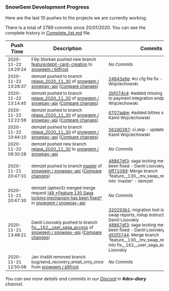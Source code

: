 
### SnowGem Development Progress

Here are the last 10 pushes to the projects we are currently working.

There is a total of 2789 commits since 20/01/2020. You can see the complete history in
 [Complete_list.md](Complete_list.md) file.

| Push Time | Description | Commits |
| --- | --- | --- |
| <sub>2020-11-22 14:29:24</sub> | <sub>Filip Storkan pushed new branch [feature/debit\-card\-creation](https://gitlab.com/snowgem/bitfrost/commits/feature/debit-card-creation) to [snowgem / bitfrost](https://gitlab.com/snowgem/bitfrost)</sub> | <sub>_No Commits_</sub> |
| <sub>2020-11-22 13:28:37</sub> | <sub>demzet pushed to branch [relase\_2020\_11\_30](https://gitlab.com/snowgem/snowpay-api/commits/relase_2020_11_30) of [snowgem / snowpay\-api](https://gitlab.com/snowgem/snowpay-api) ([Compare changes](https://gitlab.com/snowgem/snowpay-api/compare/2bf074c40aa1b657b56155ed414d7d95efe67c75...24843a9e86a877bb27444e9f19debe089e0282e2))</sub> | <sub>[24843a9e](https://gitlab.com/snowgem/snowpay-api/-/commit/24843a9e86a877bb27444e9f19debe089e0282e2): #ci cfg file fix - Kamil Wojciechowski</sub> |
| <sub>2020-11-22 13:14:45</sub> | <sub>demzet pushed to branch [relase\_2020\_11\_30](https://gitlab.com/snowgem/snowpay-api/commits/relase_2020_11_30) of [snowgem / snowpay\-api](https://gitlab.com/snowgem/snowpay-api) ([Compare changes](https://gitlab.com/snowgem/snowpay-api/compare/6707aabe89f9683c42b339616c4742b40e0aad94...2bf074c40aa1b657b56155ed414d7d95efe67c75))</sub> | <sub>[2bf074c4](https://gitlab.com/snowgem/snowpay-api/-/commit/2bf074c40aa1b657b56155ed414d7d95efe67c75): #added missing bnb and busd to payment integration endpoint - Kamil Wojciechowski</sub> |
| <sub>2020-11-22 12:22:59</sub> | <sub>demzet pushed to branch [relase\_2020\_11\_30](https://gitlab.com/snowgem/snowpay-api/commits/relase_2020_11_30) of [snowgem / snowpay\-api](https://gitlab.com/snowgem/snowpay-api) ([Compare changes](https://gitlab.com/snowgem/snowpay-api/compare/562d0387267a1ec70c6c982aa08ca0d10976b545...6707aabe89f9683c42b339616c4742b40e0aad94))</sub> | <sub>[6707aabe](https://gitlab.com/snowgem/snowpay-api/-/commit/6707aabe89f9683c42b339616c4742b40e0aad94): #added bittrex service cfg - Kamil Wojciechowski</sub> |
| <sub>2020-11-22 10:44:10</sub> | <sub>demzet pushed to branch [relase\_2020\_11\_30](https://gitlab.com/snowgem/snowpay-api/commits/relase_2020_11_30) of [snowgem / snowpay\-api](https://gitlab.com/snowgem/snowpay-api) ([Compare changes](https://gitlab.com/snowgem/snowpay-api/compare/bff710896d34a62ec90551a57ef8ff2bf388a6ab...562d0387267a1ec70c6c982aa08ca0d10976b545))</sub> | <sub>[562d0387](https://gitlab.com/snowgem/snowpay-api/-/commit/562d0387267a1ec70c6c982aa08ca0d10976b545): ci.skip - update rollout plan - Kamil Wojciechowski</sub> |
| <sub>2020-11-22 09:30:28</sub> | <sub>demzet pushed new branch [relase\_2020\_11\_30](https://gitlab.com/snowgem/snowpay-api/commits/relase_2020_11_30) to [snowgem / snowpay\-api](https://gitlab.com/snowgem/snowpay-api)</sub> | <sub>_No Commits_</sub> |
| <sub>2020-11-21 20:47:31</sub> | <sub>demzet pushed to branch [master](https://gitlab.com/snowgem/snowpay-api/commits/master) of [snowgem / snowpay\-api](https://gitlab.com/snowgem/snowpay-api) ([Compare changes](https://gitlab.com/snowgem/snowpay-api/compare/285578264c2270728e16f509e2c2c510b9a6bb5d...bff710896d34a62ec90551a57ef8ff2bf388a6ab))</sub> | <sub>[48867df3](https://gitlab.com/snowgem/snowpay-api/-/commit/48867df300efb926b4b172aa4a0eb2751c54e9b0): saga locking mechanism has been fixed - Daniil Lisovskiy<br>[bff71089](https://gitlab.com/snowgem/snowpay-api/-/commit/bff710896d34a62ec90551a57ef8ff2bf388a6ab): Merge branch 'feature__130__mv_swap_reports_to_azure' into 'master' - demzet</sub> |
| <sub>2020-11-21 20:47:30</sub> | <sub>demzet (aphex5) merged merge request [\!48 \*Feature 130 Saga locking mechanism has been fixed\*](https://gitlab.com/snowgem/snowpay-api/-/merge_requests/48) in [snowgem / snowpay\-api](https://gitlab.com/snowgem/snowpay-api)</sub> | <sub>_No Commits_</sub> |
| <sub>2020-11-21 13:48:21</sub> | <sub>Daniil Lisovskiy pushed to branch [fix\_\_162\_\_user\_saga\_access](https://gitlab.com/snowgem/snowpay-api/commits/fix__162__user_saga_access) of [snowgem / snowpay\-api](https://gitlab.com/snowgem/snowpay-api) ([Compare changes](https://gitlab.com/snowgem/snowpay-api/compare/c208f6116a9b7cd41928c0d3cada19617772293b...d50f3744fd11a3f4814fb2a9ae41d990ff474363))</sub> | <sub>[320293b1](https://gitlab.com/snowgem/snowpay-api/-/commit/320293b1ba17634929539715e32186d4a56e93d0): migration tool is extended for swap reports, rollup instructions added - Daniil Lisovskiy<br>[48867df3](https://gitlab.com/snowgem/snowpay-api/-/commit/48867df300efb926b4b172aa4a0eb2751c54e9b0): saga locking mechanism has been fixed - Daniil Lisovskiy<br>[d50f3744](https://gitlab.com/snowgem/snowpay-api/-/commit/d50f3744fd11a3f4814fb2a9ae41d990ff474363): Merge branch 'feature__130__mv_swap_reports_to_azure' into fix__162__user_saga_access - Daniil Lisovskiy</sub> |
| <sub>2020-11-21 12:50:08</sub> | <sub>Jan Vraštil removed branch bug/send_recovery_email_only_once from [snowgem / bitfrost](https://gitlab.com/snowgem/bitfrost)</sub> | <sub>_No Commits_</sub> |

_You can see more details and commits in our [Discord](https://discord.gg/zumGnbg) in **#dev-diary** channel._
